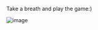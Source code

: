 Take a breath and play the game:)




![image](https://user-images.githubusercontent.com/96299274/222187741-6faf7ad2-e13e-4fba-a575-436025344477.png)
